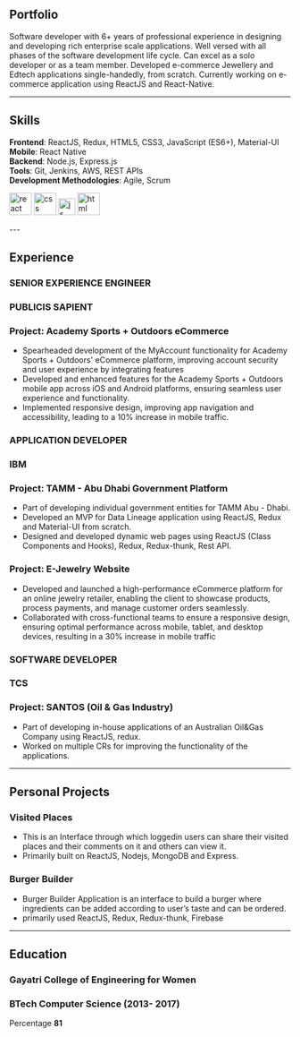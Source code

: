 ## Portfolio

Software developer with 6+ years of professional experience in designing and developing rich enterprise scale applications. Well versed with all phases of the software development life cycle. Can excel as a solo developer or as a team member. Developed e-commerce Jewellery and Edtech applications single-handedly, from scratch. Currently working on e-commerce application using ReactJS and React-Native.

---

## Skills
**Frontend**: ReactJS, Redux, HTML5, CSS3, JavaScript (ES6+), Material-UI <br/> 
**Mobile**: React Native <br/> 
**Backend**: Node.js, Express.js <br/> 
**Tools**: Git, Jenkins, AWS, REST APIs <br/> 
**Development Methodologies**: Agile, Scrum <br/> 
<p align='left'>
  <img src="https://upload.wikimedia.org/wikipedia/commons/thumb/a/a7/React-icon.svg/1280px-React-icon.svg.png" alt="react" width="auto" height="40"/>
  <img src='https://upload.wikimedia.org/wikipedia/commons/thumb/d/d5/CSS3_logo_and_wordmark.svg/1200px-CSS3_logo_and_wordmark.svg.png' alt="css" width="40" height="40">
  <img src='https://upload.wikimedia.org/wikipedia/commons/6/6a/JavaScript-logo.png' height='30' width='auto' alt="js">
  <img src="https://upload.wikimedia.org/wikipedia/commons/thumb/6/61/HTML5_logo_and_wordmark.svg/2048px-HTML5_logo_and_wordmark.svg.png" alt="html" width="40" height="40">
</p> 
---

## Experience

### **SENIOR EXPERIENCE ENGINEER**
### PUBLICIS SAPIENT
### Project: Academy Sports + Outdoors eCommerce
- Spearheaded development of the MyAccount functionality for Academy Sports + Outdoors' eCommerce platform, improving account security and user experience by integrating features
- Developed and enhanced features for the Academy Sports + Outdoors mobile app across iOS and Android platforms, ensuring seamless user experience and functionality.
- Implemented responsive design, improving app navigation and accessibility, leading to a 10% increase in mobile traffic.

### **APPLICATION DEVELOPER**
### IBM
### Project: TAMM - Abu Dhabi Government Platform
- Part of developing individual government entities for TAMM Abu - Dhabi. 
- Developed an MVP for Data Lineage application using ReactJS, Redux and Material-UI from scratch. 
- Designed and developed dynamic web pages using ReactJS (Class Components and Hooks), Redux, Redux-thunk, Rest API.

### Project: E-Jewelry Website
- Developed and launched a high-performance eCommerce platform for an online jewelry retailer, enabling the client to showcase products, process payments, and manage customer orders seamlessly.
- Collaborated with cross-functional teams to ensure a responsive design, ensuring optimal performance across mobile, tablet, and desktop devices, resulting in a 30% increase in mobile traffic


### **SOFTWARE DEVELOPER**
### TCS
### Project: SANTOS (Oil & Gas Industry)
- Part of developing in-house applications of an Australian Oil&Gas Company using ReactJS, redux. 
- Worked on multiple CRs for improving the functionality of the applications.

---

## Personal Projects


### Visited Places

- This is an Interface through which loggedin users can share their visited places and their comments on it and others can view it.
- Primarily built on ReactJS, Nodejs, MongoDB and Express.


### Burger Builder

- Burger Builder Application is an interface to build a burger where ingredients can be added according to user’s taste and can be ordered.
- primarily used ReactJS, Redux, Redux-thunk, Firebase


---

## Education

### **Gayatri College of Engineering for Women**
### BTech Computer Science (2013- 2017)
Percentage **81**

